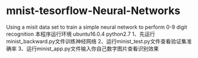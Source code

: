 # mnist-tesorflow-Neural-Networks
Using a misit data set to train a simple neural network to perform 0-9 digit recognition
本程序运行环境 ubuntu16.0.4 python2.7
1、先运行minist_backward.py文件训练神经网络
2、运行minist_test.py文件查看验证集准确率
3、运行minist_app.py文件输入你自己数字图片查看识别效果
